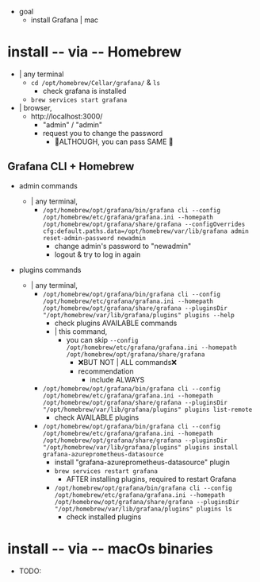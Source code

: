 * goal
  * install Grafana | mac

# install -- via -- Homebrew
* | any terminal
  * `cd /opt/homebrew/Cellar/grafana/` & `ls`
    * check grafana is installed
  * `brew services start grafana`
* | browser,
  * http://localhost:3000/
    * "admin" / "admin"
    * request you to change the password
      * 👀ALTHOUGH, you can pass SAME 👀

## Grafana CLI + Homebrew

* admin commands
  * | any terminal,
    * `/opt/homebrew/opt/grafana/bin/grafana cli --config /opt/homebrew/etc/grafana/grafana.ini --homepath /opt/homebrew/opt/grafana/share/grafana --configOverrides cfg:default.paths.data=/opt/homebrew/var/lib/grafana admin reset-admin-password newadmin`
      * change admin's password to "newadmin"
      * logout & try to log in again

* plugins commands
  * | any terminal,
    * `/opt/homebrew/opt/grafana/bin/grafana cli --config /opt/homebrew/etc/grafana/grafana.ini --homepath /opt/homebrew/opt/grafana/share/grafana --pluginsDir "/opt/homebrew/var/lib/grafana/plugins" plugins --help`
      * check plugins AVAILABLE commands
      * | this command,
        * you can skip `--config /opt/homebrew/etc/grafana/grafana.ini --homepath /opt/homebrew/opt/grafana/share/grafana`
          * ❌BUT NOT | ALL commands❌
          * recommendation
            * include ALWAYS
    * `/opt/homebrew/opt/grafana/bin/grafana cli --config /opt/homebrew/etc/grafana/grafana.ini --homepath /opt/homebrew/opt/grafana/share/grafana --pluginsDir "/opt/homebrew/var/lib/grafana/plugins" plugins list-remote`
      * check AVAILABLE plugins
    * `/opt/homebrew/opt/grafana/bin/grafana cli --config /opt/homebrew/etc/grafana/grafana.ini --homepath /opt/homebrew/opt/grafana/share/grafana --pluginsDir "/opt/homebrew/var/lib/grafana/plugins" plugins install grafana-azureprometheus-datasource`
      * install "grafana-azureprometheus-datasource" plugin 
      * `brew services restart grafana`
        * AFTER installing plugins, required to restart Grafana
      * `/opt/homebrew/opt/grafana/bin/grafana cli --config /opt/homebrew/etc/grafana/grafana.ini --homepath /opt/homebrew/opt/grafana/share/grafana --pluginsDir "/opt/homebrew/var/lib/grafana/plugins" plugins ls`
        * check installed plugins

# install -- via -- macOs binaries

* TODO:
